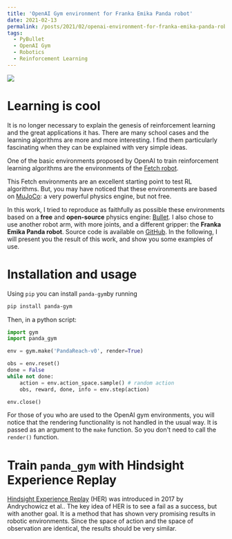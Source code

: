 ```yaml
---
title: 'OpenAI Gym environment for Franka Emika Panda robot'
date: 2021-02-13
permalink: /posts/2021/02/openai-environment-for-franka-emika-panda-robot/
tags:
  - PyBullet
  - OpenAI Gym
  - Robotics
  - Reinforcement Learning
---
```


![](https://raw.githubusercontent.com/qgallouedec/panda-gym/master/docs/demo.gif)

Learning is cool
======

It is no longer necessary to explain the genesis of reinforcement learning and the great applications it has. There are many school cases and the learning algorithms are more and more interesting.
I find them particularly fascinating when they can be explained with very simple ideas. 

One of the basic environments proposed by OpenAI to train reinforcement learning algorithms are the environments of the [Fetch robot](https://openai.com/blog/ingredients-for-robotics-research/).

This Fetch environments are an excellent starting point to test RL algorithms.
But, you may have noticed that these environments are based on [MuJoCo](http://www.mujoco.org): a very powerful physics engine, but not free.

In this work, I tried to reproduce as faithfully as possible these environments based on a **free** and **open-source** physics engine: [Bullet](https://pybullet.org/wordpress/).
I also chose to use another robot arm, with more joints, and a different gripper: the **Franka Emika Panda robot**.
Source code is available on [GitHub](https://github.com/qgallouedec/panda-gym). 
In the following, I will present you the result of this work, and show you some examples of use.

Installation and usage
======

Using `pip` you can install `panda-gym`by running

```bash
pip install panda-gym
```

Then, in a python script:

```python
import gym
import panda_gym

env = gym.make('PandaReach-v0', render=True)

obs = env.reset()
done = False
while not done:
    action = env.action_space.sample() # random action
    obs, reward, done, info = env.step(action)

env.close()
```

For those of you who are used to the OpenAI gym environments, you will notice that the rendering functionality is not handled in the usual way. It is passed as an argument to the `make` function. So you don't need to call the `render()` function.


Train `panda_gym` with Hindsight Experience Replay
======

[Hindsight Experience Replay](https://arxiv.org/abs/1707.01495) (HER) was introduced in 2017 by Andrychowicz et al.. The key idea of HER is to see a fail as a success, but with another goal.
It is a method that has shown very promising results in robotic environments. Since the space of action and the space of observation are identical, the results should be very similar.

<div class="infogram-embed" data-id="904c3193-f551-4da8-9c37-36ff4e47fe12" data-type="interactive" data-title="Courbes avec marge d&amp;#39;erreur">
</div>
<script>
!function(e,i,n,s){
  var t="InfogramEmbeds",d=e.getElementsByTagName("script")[0];
  if(window[t]&&window[t].initialized)window[t].process&&window[t].process();
  else if(!e.getElementById(n)){
    var o=e.createElement("script");o.async=1,o.id=n,o.src="https://e.infogram.com/js/dist/embed-loader-min.js",d.parentNode.insertBefore(o,d)
    }
  }(document,0,"infogram-async");
</script>


